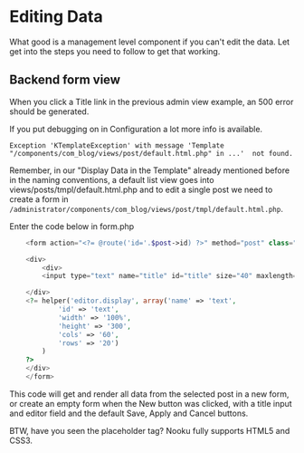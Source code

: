 # Editing Data

What good is a management level component if you can't edit the data. Let get into the steps you need to follow to
get that working.

## Backend form view

When you click a Title link in the previous admin view example, an 500 error should be generated.

If you put debugging on in Configuration a lot more info is available.

    Exception 'KTemplateException' with message 'Template "/components/com_blog/views/post/default.html.php" in ...'  not found.

Remember, in our "Display Data in the Template" already mentioned before in the naming conventions, a default list view goes into views/posts/tmpl/default.html.php and
to edit a single post we need to create a form in `/administrator/components/com_blog/views/post/tmpl/default.html.php`.

Enter the code below in form.php
```php
    <form action="<?= @route('id='.$post->id) ?>" method="post" class="-koowa-form">

    <div>
    	<div>
		<input type="text" name="title" id="title" size="40" maxlength="255" value="<?= $post->title; ?>" placeholder="<?= @text( 'Title' ); ?>" />

	</div>
	<?= helper('editor.display', array('name' => 'text',
			'id' => 'text',
			'width' => '100%',
			'height' => '300',
			'cols' => '60',
			'rows' => '20')
		)
	?>
    </div>
    </form>
```

This code will get and render all data from the selected post in a new form, or create an empty form when the New button was clicked, with a title input and editor field and the default Save, Apply and Cancel buttons.

BTW, have you seen the placeholder tag? Nooku fully supports HTML5 and CSS3.


